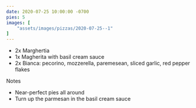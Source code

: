 ```yaml
---
date: 2020-07-25 10:00:00 -0700
pies: 5
images: [
    "assets/images/pizzas/2020-07-25--1"
]
---
```

- 2x Marghertia
- 1x Magherita with basil cream sauce
- 2x Bianca: pecorino, mozzerella, paremesean, sliced garlic, red pepper flakes

Notes
- Near-perfect pies all around
- Turn up the parmesan in the basil cream sauce